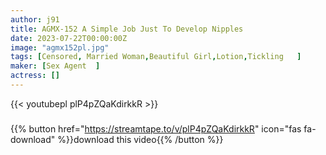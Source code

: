 ```yaml
---
author: j91
title: AGMX-152 A Simple Job Just To Develop Nipples
date: 2023-07-22T00:00:00Z
image: "agmx152pl.jpg"
tags: [Censored, Married Woman,Beautiful Girl,Lotion,Tickling	]
maker: [Sex Agent  ]
actress: []
---
```



{{< youtubepl plP4pZQaKdirkkR >}}
###

{{% button href="https://streamtape.to/v/plP4pZQaKdirkkR" icon="fas fa-download" %}}download this video{{% /button %}}
